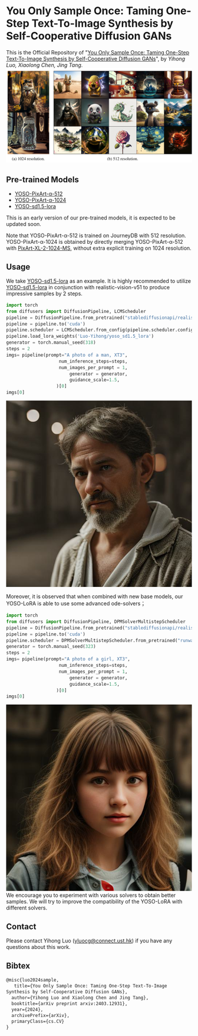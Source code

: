 # You Only Sample Once: Taming One-Step Text-To-Image Synthesis by Self-Cooperative Diffusion GANs

This is the Official Repository of  "[You Only Sample Once: Taming One-Step Text-To-Image Synthesis by Self-Cooperative Diffusion GANs](https://www.arxiv.org/abs/2403.12931)", by *Yihong Luo, Xiaolong Chen, Jing Tang*.
![overview](overview.jpg)

## Pre-trained Models
- [YOSO-PixArt-α-512](https://huggingface.co/Luo-Yihong/yoso_pixart512)
- [YOSO-PixArt-α-1024](https://huggingface.co/Luo-Yihong/yoso_pixart1024)
- [YOSO-sd1.5-lora](https://huggingface.co/Luo-Yihong/yoso_sd1.5_lora)
  
This is an early version of our pre-trained models, it is expected to be updated soon.

Note that YOSO-PixArt-α-512 is trained on JourneyDB with 512 resolution. YOSO-PixArt-α-1024 is obtained by directly merging YOSO-PixArt-α-512 with [PixArt-XL-2-1024-MS](https://huggingface.co/PixArt-alpha/PixArt-XL-2-1024-MS), without extra explicit training on 1024 resolution.

## Usage
We take [YOSO-sd1.5-lora](https://huggingface.co/Luo-Yihong/yoso_sd1.5_lora) as an example.
It is highly recommended to utilize [YOSO-sd1.5-lora](https://huggingface.co/Luo-Yihong/yoso_sd1.5_lora) in conjunction with realistic-vision-v51 to produce impressive samples by 2 steps.
```python
import torch
from diffusers import DiffusionPipeline, LCMScheduler
pipeline = DiffusionPipeline.from_pretrained("stablediffusionapi/realistic-vision-v51", torch_dtype = torch.float16)
pipeline = pipeline.to('cuda')
pipeline.scheduler = LCMScheduler.from_config(pipeline.scheduler.config)
pipeline.load_lora_weights('Luo-Yihong/yoso_sd1.5_lora')
generator = torch.manual_seed(318)
steps = 2
imgs= pipeline(prompt="A photo of a man, XT3",
                    num_inference_steps=steps, 
                    num_images_per_prompt = 1,
                        generator = generator,
                        guidance_scale=1.5,
                   )[0]
imgs[0]
```
![man](man.jpg)

Moreover, it is observed that when combined with new base models, our YOSO-LoRA is able to use some advanced ode-solvers；
```python
import torch
from diffusers import DiffusionPipeline, DPMSolverMultistepScheduler
pipeline = DiffusionPipeline.from_pretrained("stablediffusionapi/realistic-vision-v51", torch_dtype = torch.float16)
pipeline = pipeline.to('cuda')
pipeline.scheduler = DPMSolverMultistepScheduler.from_pretrained("runwayml/stable-diffusion-v1-5", subfolder="scheduler")
generator = torch.manual_seed(323)
steps = 2
imgs= pipeline(prompt="A photo of a girl, XT3",
                    num_inference_steps=steps, 
                    num_images_per_prompt = 1,
                        generator = generator,
                        guidance_scale=1.5,
                   )[0]
imgs[0]
```
![girl](girl.jpg)
We encourage you to experiment with various solvers to obtain better samples. We will try to improve the compatibility of the YOSO-LoRA with different solvers.

## Contact
Please contact Yihong Luo (yluocg@connect.ust.hk) if you have any questions about this work.

## Bibtex
```
@misc{luo2024sample,
   title={You Only Sample Once: Taming One-Step Text-To-Image Synthesis by Self-Cooperative Diffusion GANs},
  author={Yihong Luo and Xiaolong Chen and Jing Tang},
  booktitle={arXiv preprint arxiv:2403.12931},
  year={2024},
  archivePrefix={arXiv},
  primaryClass={cs.CV}
}
```

